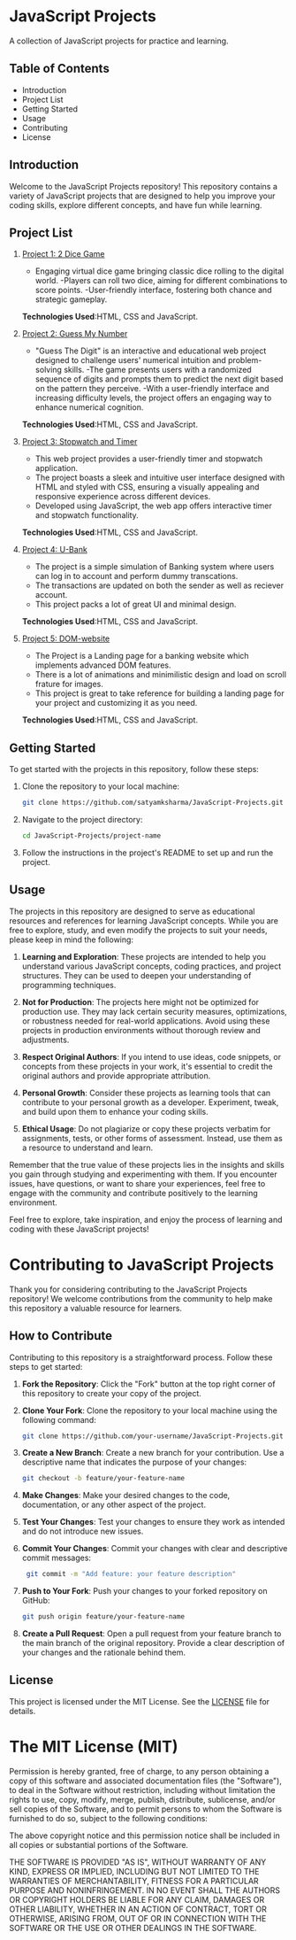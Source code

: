 # JavaScript Projects

A collection of JavaScript projects for practice and learning.

## Table of Contents

- Introduction
- Project List
- Getting Started
- Usage
- Contributing
- License

## Introduction

Welcome to the JavaScript Projects repository! This repository contains a variety of JavaScript projects that are designed to help you improve your coding skills, explore different concepts, and have fun while learning.

## Project List

1. [Project 1: 2 Dice Game](https://the-2dice-game.netlify.app/)
   - Engaging virtual dice game bringing classic dice rolling to the digital world.
   -Players can roll two dice, aiming for different combinations to score points.
   -User-friendly interface, fostering both chance and strategic gameplay.

   **Technologies Used**:HTML, CSS and JavaScript.

2. [Project 2: Guess My Number](https://guess-the-digit.netlify.app/)
   - "Guess The Digit" is an interactive and educational web project designed to challenge users' numerical intuition and problem-solving skills.
   -The game presents users with a randomized sequence of digits and prompts them to predict the next digit based on the pattern they perceive.
   -With a user-friendly interface and increasing difficulty levels, the project offers an engaging way to enhance numerical cognition.

   **Technologies Used**:HTML, CSS and JavaScript.


3. [Project 3: Stopwatch and Timer](https://my-timer-stopwatch.netlify.app/)
   - This web project provides a user-friendly timer and stopwatch application.
   - The project boasts a sleek and intuitive user interface designed with HTML and styled with CSS, ensuring a visually appealing and responsive experience across different devices.
   - Developed using JavaScript, the web app offers interactive timer and stopwatch functionality.

   **Technologies Used**:HTML, CSS and JavaScript.


4. [Project 4: U-Bank](https://my-u-bank.netlify.app/)
   - The project is a simple simulation of Banking system where users can log in to account and perform dummy transcations.
   - The transactions are updated on both the sender as well as reciever account.
   - This project packs a lot of great UI and minimal design.

   **Technologies Used**:HTML, CSS and JavaScript.


5. [Project 5: DOM-website](https://dom-banking-system.netlify.app/)
   - The Project is a Landing page for a banking website which implements advanced DOM features.
   - There is a lot of animations and minimilistic design and load on scroll frature for images.
   - This project is great to take reference for building a landing page for your project and customizing it as you need.

   **Technologies Used**:HTML, CSS and JavaScript.



## Getting Started

To get started with the projects in this repository, follow these steps:

1. Clone the repository to your local machine:
   ```bash
   git clone https://github.com/satyamksharma/JavaScript-Projects.git
2. Navigate to the project directory:
   ```bash
   cd JavaScript-Projects/project-name
3. Follow the instructions in the project's README to set up and run the project.

## Usage

The projects in this repository are designed to serve as educational resources and references for learning JavaScript concepts. While you are free to explore, study, and even modify the projects to suit your needs, please keep in mind the following:

1. **Learning and Exploration**: These projects are intended to help you understand various JavaScript concepts, coding practices, and project structures. They can be used to deepen your understanding of programming techniques.

2. **Not for Production**: The projects here might not be optimized for production use. They may lack certain security measures, optimizations, or robustness needed for real-world applications. Avoid using these projects in production environments without thorough review and adjustments.

3. **Respect Original Authors**: If you intend to use ideas, code snippets, or concepts from these projects in your work, it's essential to credit the original authors and provide appropriate attribution.

4. **Personal Growth**: Consider these projects as learning tools that can contribute to your personal growth as a developer. Experiment, tweak, and build upon them to enhance your coding skills.

5. **Ethical Usage**: Do not plagiarize or copy these projects verbatim for assignments, tests, or other forms of assessment. Instead, use them as a resource to understand and learn.

Remember that the true value of these projects lies in the insights and skills you gain through studying and experimenting with them. If you encounter issues, have questions, or want to share your experiences, feel free to engage with the community and contribute positively to the learning environment.

Feel free to explore, take inspiration, and enjoy the process of learning and coding with these JavaScript projects!


# Contributing to JavaScript Projects

Thank you for considering contributing to the JavaScript Projects repository! We welcome contributions from the community to help make this repository a valuable resource for learners.

## How to Contribute

Contributing to this repository is a straightforward process. Follow these steps to get started:

1. **Fork the Repository**: Click the "Fork" button at the top right corner of this repository to create your copy of the project.

2. **Clone Your Fork**: Clone the repository to your local machine using the following command:
   ```bash
   git clone https://github.com/your-username/JavaScript-Projects.git

3. **Create a New Branch**: Create a new branch for your contribution. Use a descriptive name that indicates the purpose of your changes:
    ```bash
    git checkout -b feature/your-feature-name

4. **Make Changes**: Make your desired changes to the code, documentation, or any other aspect of the project.

5. **Test Your Changes**: Test your changes to ensure they work as intended and do not introduce new issues.

6. **Commit Your Changes**: Commit your changes with clear and descriptive commit messages:
   ```bash
    git commit -m "Add feature: your feature description"

7. **Push to Your Fork**: Push your changes to your forked repository on GitHub:
    ```bash
    git push origin feature/your-feature-name

8. **Create a Pull Request**: Open a pull request from your feature branch to the main branch of the original repository. Provide a clear description of your changes and the rationale behind them.


## License

This project is licensed under the MIT License. See the [LICENSE](LICENSE) file for details.

The MIT License (MIT)
=====================

Permission is hereby granted, free of charge, to any person obtaining a copy of this software and associated documentation files (the "Software"), to deal in the Software without restriction, including without limitation the rights to use, copy, modify, merge, publish, distribute, sublicense, and/or sell copies of the Software, and to permit persons to whom the Software is furnished to do so, subject to the following conditions:

The above copyright notice and this permission notice shall be included in all copies or substantial portions of the Software.

THE SOFTWARE IS PROVIDED "AS IS", WITHOUT WARRANTY OF ANY KIND, EXPRESS OR IMPLIED, INCLUDING BUT NOT LIMITED TO THE WARRANTIES OF MERCHANTABILITY, FITNESS FOR A PARTICULAR PURPOSE AND NONINFRINGEMENT. IN NO EVENT SHALL THE AUTHORS OR COPYRIGHT HOLDERS BE LIABLE FOR ANY CLAIM, DAMAGES OR OTHER LIABILITY, WHETHER IN AN ACTION OF CONTRACT, TORT OR OTHERWISE, ARISING FROM, OUT OF OR IN CONNECTION WITH THE SOFTWARE OR THE USE OR OTHER DEALINGS IN THE SOFTWARE.
